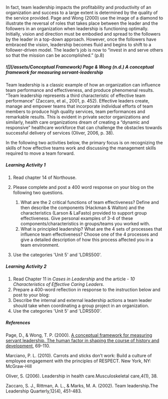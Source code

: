 In fact, team leadership impacts the profitability and productivity of an organization and success to a large extent is determined by the quality of the service provided. Page and Wong \(2000\) use the image of a diamond to illustrate the reversal of roles that takes place between the leader and the followers in an organization when leadership is functioning optimally. Initially, vision and direction must be embodied and spread to the followers by the leader in a top-down approach. However, once the followers have embraced the vision, leadership becomes fluid and begins to shift to a follower-driven model. The leader’s job is now to “invest in and serve others so that the mission can be accomplished.” \(p.8\)

##### ![](/assets/Conceptual Framework) **Page & Wong \(n.d.\) A conceptual framework for measuring servant-leadership**

Team leadership is a classic example of how an organization can influence team performance and effectiveness, and produce phenomenal results. “Team leadership represents a third characteristic of effective team performance” \(Zaccaro, et al., 2001, p. 452\). Effective leaders create, manage and empower teams that incorporate individual efforts of team members to produce high quality services, team performances and remarkable results. This is evident in private sector organizations and similarly, health care organizations dream of creating a “dynamic and responsive” healthcare workforce that can challenge the obstacles towards successful delivery of services \(Oliver, 2006, p. 38\).

In the following two activities below, the primary focus is on recognizing the skills of how effective teams work and discussing the management skills required to move a team forward.

##### **Learning Activity 1**

1. Read chapter 14 of Northouse.

2. Please complete and post a 400 word response on your blog on the following two questions.

   1. What are the 2 critical functions of team effectiveness? Define and then describe the components \(Hackman 
      & Walton\) and the characteristics \(Larson & LaFasto\) provided to support group effectiveness. Give personal examples of 3-4 of these components/characteristics in groups/teams you worked with.
   2. What is principled leadership? What are the 4 sets of processes that influence team effectiveness? Choose one of the 4 processes and give a detailed description of how this process affected you in a team environment.

3. Use the categories 'Unit 5' and 'LDRS500'.

##### **Learning Activity 2**

1. Read Chapter 11 in _Cases in Leadership_ and the article - _10 Characteristics of Effective Caring Leaders_. 
2. Prepare a 400-word reflection in response to the instruction below and post to your blog:
3. Describe the internal and external leadership actions a team leader should take when coordinating a group project in an organization.
4. Use the categories 'Unit 5' and 'LDRS500'.

##### References

Page, D., & Wong, T. P. \(2000\). [A conceptual framework for measuring servant leadership. The human factor in shaping the course of history and development](http://www.drpaulwong.com/wp-content/uploads/2013/09/Conceptual-Framework.pdf), 69-110.

Marciano, P. L. \(2010\). Carrots and sticks don’t work: Build a culture of employee engagement with the principles of RESPECT. New York, NY: McGraw-Hill

Oliver, S. \(2006\). Leadership in health care.Musculoskeletal care,4\(1\), 38.

Zaccaro, S. J., Rittman, A. L., & Marks, M. A. \(2002\). Team leadership.The Leadership Quarterly,12\(4\), 451-483.

